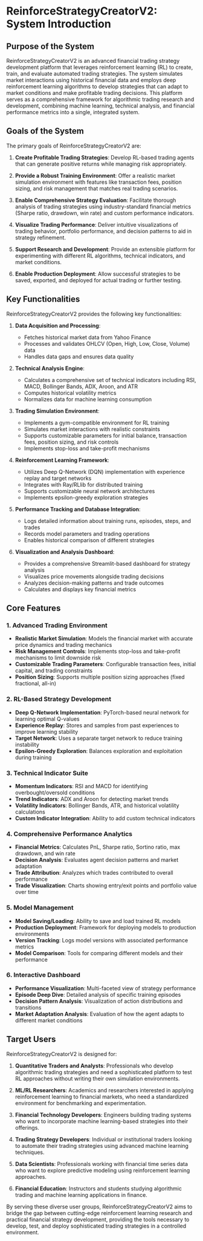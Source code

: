 # ReinforceStrategyCreatorV2: System Introduction

## Purpose of the System

ReinforceStrategyCreatorV2 is an advanced financial trading strategy development platform that leverages reinforcement learning (RL) to create, train, and evaluate automated trading strategies. The system simulates market interactions using historical financial data and employs deep reinforcement learning algorithms to develop strategies that can adapt to market conditions and make profitable trading decisions. This platform serves as a comprehensive framework for algorithmic trading research and development, combining machine learning, technical analysis, and financial performance metrics into a single, integrated system.

## Goals of the System

The primary goals of ReinforceStrategyCreatorV2 are:

1. **Create Profitable Trading Strategies**: Develop RL-based trading agents that can generate positive returns while managing risk appropriately.

2. **Provide a Robust Training Environment**: Offer a realistic market simulation environment with features like transaction fees, position sizing, and risk management that matches real trading scenarios.

3. **Enable Comprehensive Strategy Evaluation**: Facilitate thorough analysis of trading strategies using industry-standard financial metrics (Sharpe ratio, drawdown, win rate) and custom performance indicators.

4. **Visualize Trading Performance**: Deliver intuitive visualizations of trading behavior, portfolio performance, and decision patterns to aid in strategy refinement.

5. **Support Research and Development**: Provide an extensible platform for experimenting with different RL algorithms, technical indicators, and market conditions.

6. **Enable Production Deployment**: Allow successful strategies to be saved, exported, and deployed for actual trading or further testing.

## Key Functionalities

ReinforceStrategyCreatorV2 provides the following key functionalities:

1. **Data Acquisition and Processing**:
   - Fetches historical market data from Yahoo Finance
   - Processes and validates OHLCV (Open, High, Low, Close, Volume) data
   - Handles data gaps and ensures data quality

2. **Technical Analysis Engine**:
   - Calculates a comprehensive set of technical indicators including RSI, MACD, Bollinger Bands, ADX, Aroon, and ATR
   - Computes historical volatility metrics
   - Normalizes data for machine learning consumption

3. **Trading Simulation Environment**:
   - Implements a gym-compatible environment for RL training
   - Simulates market interactions with realistic constraints
   - Supports customizable parameters for initial balance, transaction fees, position sizing, and risk controls
   - Implements stop-loss and take-profit mechanisms

4. **Reinforcement Learning Framework**:
   - Utilizes Deep Q-Network (DQN) implementation with experience replay and target networks
   - Integrates with Ray/RLlib for distributed training
   - Supports customizable neural network architectures
   - Implements epsilon-greedy exploration strategies

5. **Performance Tracking and Database Integration**:
   - Logs detailed information about training runs, episodes, steps, and trades
   - Records model parameters and trading operations
   - Enables historical comparison of different strategies

6. **Visualization and Analysis Dashboard**:
   - Provides a comprehensive Streamlit-based dashboard for strategy analysis
   - Visualizes price movements alongside trading decisions
   - Analyzes decision-making patterns and trade outcomes
   - Calculates and displays key financial metrics

## Core Features

### 1. Advanced Trading Environment
- **Realistic Market Simulation**: Models the financial market with accurate price dynamics and trading mechanics
- **Risk Management Controls**: Implements stop-loss and take-profit mechanisms to limit downside risk
- **Customizable Trading Parameters**: Configurable transaction fees, initial capital, and trading constraints
- **Position Sizing**: Supports multiple position sizing approaches (fixed fractional, all-in)

### 2. RL-Based Strategy Development
- **Deep Q-Network Implementation**: PyTorch-based neural network for learning optimal Q-values
- **Experience Replay**: Stores and samples from past experiences to improve learning stability
- **Target Network**: Uses a separate target network to reduce training instability
- **Epsilon-Greedy Exploration**: Balances exploration and exploitation during training

### 3. Technical Indicator Suite
- **Momentum Indicators**: RSI and MACD for identifying overbought/oversold conditions
- **Trend Indicators**: ADX and Aroon for detecting market trends
- **Volatility Indicators**: Bollinger Bands, ATR, and historical volatility calculations
- **Custom Indicator Integration**: Ability to add custom technical indicators

### 4. Comprehensive Performance Analytics
- **Financial Metrics**: Calculates PnL, Sharpe ratio, Sortino ratio, max drawdown, and win rate
- **Decision Analysis**: Evaluates agent decision patterns and market adaptation
- **Trade Attribution**: Analyzes which trades contributed to overall performance
- **Trade Visualization**: Charts showing entry/exit points and portfolio value over time

### 5. Model Management
- **Model Saving/Loading**: Ability to save and load trained RL models
- **Production Deployment**: Framework for deploying models to production environments
- **Version Tracking**: Logs model versions with associated performance metrics
- **Model Comparison**: Tools for comparing different models and their performance

### 6. Interactive Dashboard
- **Performance Visualization**: Multi-faceted view of strategy performance
- **Episode Deep Dive**: Detailed analysis of specific training episodes
- **Decision Pattern Analysis**: Visualization of action distributions and transitions
- **Market Adaptation Analysis**: Evaluation of how the agent adapts to different market conditions

## Target Users

ReinforceStrategyCreatorV2 is designed for:

1. **Quantitative Traders and Analysts**: Professionals who develop algorithmic trading strategies and need a sophisticated platform to test RL approaches without writing their own simulation environments.

2. **ML/RL Researchers**: Academics and researchers interested in applying reinforcement learning to financial markets, who need a standardized environment for benchmarking and experimentation.

3. **Financial Technology Developers**: Engineers building trading systems who want to incorporate machine learning-based strategies into their offerings.

4. **Trading Strategy Developers**: Individual or institutional traders looking to automate their trading strategies using advanced machine learning techniques.

5. **Data Scientists**: Professionals working with financial time series data who want to explore predictive modeling using reinforcement learning approaches.

6. **Financial Education**: Instructors and students studying algorithmic trading and machine learning applications in finance.

By serving these diverse user groups, ReinforceStrategyCreatorV2 aims to bridge the gap between cutting-edge reinforcement learning research and practical financial strategy development, providing the tools necessary to develop, test, and deploy sophisticated trading strategies in a controlled environment.